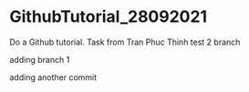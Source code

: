 # GithubTutorial_28092021
Do a Github tutorial. Task from Tran Phuc Thinh
test 2 branch

adding branch 1

adding another commit

